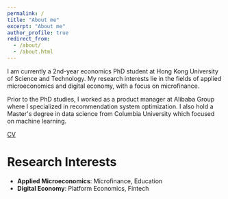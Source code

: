 ```yaml
---
permalink: /
title: "About me"
excerpt: "About me"
author_profile: true
redirect_from: 
  - /about/
  - /about.html
---
```


I am currently a 2nd-year economics PhD student at Hong Kong University of Science and Technology. My research interests lie in the fields of applied microeconomics and digital economy, with a focus on microfinance. 

Prior to the PhD studies, I worked as a product manager at Alibaba Group where I specialized in recommendation system optimization. I also hold a Master's degree in data science from Columbia University which focused on machine learning.

[CV](https://github.com/cct15/cct15.github.io/blob/master/files/ChutianChenCV.pdf)


Research Interests
======
- **Applied Microeconomics**: Microfinance, Education
- **Digital Economy**: Platform Economics, Fintech




